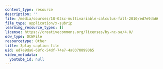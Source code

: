 ```yaml
---
content_type: resource
description: ''
file: /media/courses/18-02sc-multivariable-calculus-fall-2010/ed7e9da668fc54df74e74a03700990b5_dUk_I1E5QxY.srt
file_type: application/x-subrip
learning_resource_types: []
license: https://creativecommons.org/licenses/by-nc-sa/4.0/
ocw_type: OCWFile
resourcetype: Other
title: 3play caption file
uid: ed7e9da6-68fc-54df-74e7-4a03700990b5
video_metadata:
  youtube_id: null
---
```


